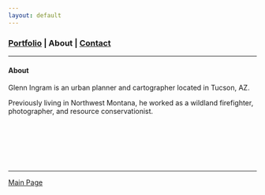 ```yaml
---
layout: default
---
```

<title>Glenn Ingram Cartography</title>

### [Portfolio](./index.md) | About | [Contact](./contact.md)
 <hr> 
 
#### About

Glenn Ingram is an urban planner and cartographer located in Tucson, AZ.

Previously living in Northwest Montana, he worked as a wildland firefighter, photographer, and resource conservationist.

<br>
<br>
<br>
<br>
<br>


<hr> 


[Main Page](./)
